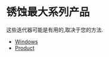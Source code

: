 # 锈蚀最大系列产品

这些迭代器可能是有用的,取决于您的方法.

-   [Windows](https://doc.rust-lang.org/std/primitive.slice.html#method.windows)
-   [Product](https://doc.rust-lang.org/std/iter/trait.Iterator.html#method.product)
